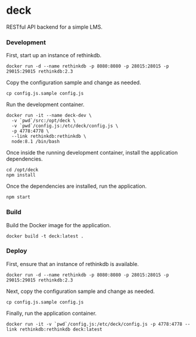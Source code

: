 # deck

RESTful API backend for a simple LMS.

### Development

First, start up an instance of rethinkdb.

```
docker run -d --name rethinkdb -p 8080:8080 -p 28015:28015 -p 29015:29015 rethinkdb:2.3
```

Copy the configuration sample and change as needed.

```
cp config.js.sample config.js
```

Run the development container.

```
docker run -it --name deck-dev \
  -v `pwd`/src:/opt/deck \
  -v `pwd`/config.js:/etc/deck/config.js \
  -p 4778:4778 \
  --link rethinkdb:rethinkdb \
  node:8.1 /bin/bash
```

Once inside the running development container, install the application dependencies.

```
cd /opt/deck
npm install
```

Once the dependencies are installed, run the application.

```
npm start
```

### Build

Build the Docker image for the application.

```
docker build -t deck:latest .
```

### Deploy

First, ensure that an instance of rethinkdb is available.

```
docker run -d --name rethinkdb -p 8080:8080 -p 28015:28015 -p 29015:29015 rethinkdb:2.3
```

Next, copy the configuration sample and change as needed.

```
cp config.js.sample config.js
```

Finally, run the application container.

```
docker run -it -v `pwd`/config.js:/etc/deck/config.js -p 4778:4778 --link rethinkdb:rethinkdb deck:latest
```
